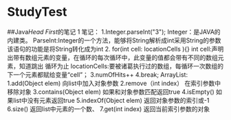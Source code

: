 # StudyTest
##Java*Head First*的笔记
1  笔记：
     1.Integer.parseInt("3");
  Integer：是JAVA的内建类。
  ParseInt:Integer的一个方法，能够将String解析成int采用String的参数
  该语句的功能是将String转化成为int
     2. for(int cell: locationCells ){}
  int cell:声明出带有数组元素的变量，在循环的每次循环中，此变量的值都会带有不同的数组元素，知道跳出
  循环为止
 locationCells:要被诸葛执行过的数组，每循环一次数组的下一个元素都赋给变量“cell”；
    3.numOfHits++
    4.break;
    ArrayList:
    1.add(Object elem)
    向list中加入对象参数
    2.remove（int index）
    在索引参数中移除对象
    3.contains(Object elem)
    如果和对象参数匹配返回true
    4.isEmpty()
    如果list中没有元素返回true
    5.indexOf(Object elem)
    返回对象参数的索引或-1
    6.size()
    返回list中元素的一个数、
    7.get(int index)
    返回当前索引参数的对象
